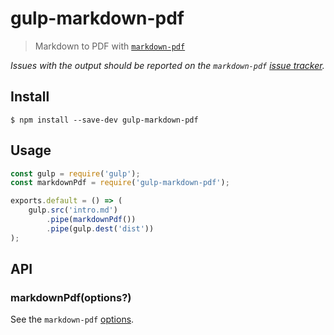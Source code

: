 # gulp-markdown-pdf

> Markdown to PDF with [`markdown-pdf`](https://github.com/alanshaw/markdown-pdf)

*Issues with the output should be reported on the `markdown-pdf` [issue tracker](https://github.com/alanshaw/markdown-pdf/issues).*


## Install

```
$ npm install --save-dev gulp-markdown-pdf
```


## Usage

```js
const gulp = require('gulp');
const markdownPdf = require('gulp-markdown-pdf');

exports.default = () => (
	gulp.src('intro.md')
		.pipe(markdownPdf())
		.pipe(gulp.dest('dist'))
);
```


## API

### markdownPdf(options?)

See the `markdown-pdf` [options](https://github.com/alanshaw/markdown-pdf#options).
